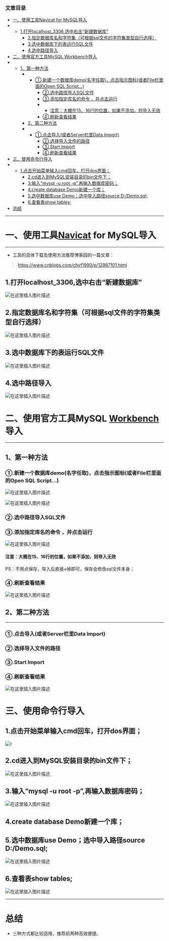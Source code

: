 ### 文章目录

- [一、使用工具Navicat for MySQL导入](https://blog.csdn.net/Elliseaon/article/details/118275142?ops_request_misc=%257B%2522request%255Fid%2522%253A%2522168553448816800192248335%2522%252C%2522scm%2522%253A%252220140713.130102334..%2522%257D&request_id=168553448816800192248335&biz_id=0&utm_medium=distribute.pc_search_result.none-task-blog-2~all~top_positive~default-2-118275142-null-null.142^v88^insert_down1,239^v2^insert_chatgpt&utm_term=mysql%E5%AF%BC%E5%85%A5sql%E6%96%87%E4%BB%B6&spm=1018.2226.3001.4187#Navicat_for_MySQL_5)
- - [1.打开localhost_3306,选中右击“新建数据库”](https://blog.csdn.net/Elliseaon/article/details/118275142?ops_request_misc=%257B%2522request%255Fid%2522%253A%2522168553448816800192248335%2522%252C%2522scm%2522%253A%252220140713.130102334..%2522%257D&request_id=168553448816800192248335&biz_id=0&utm_medium=distribute.pc_search_result.none-task-blog-2~all~top_positive~default-2-118275142-null-null.142^v88^insert_down1,239^v2^insert_chatgpt&utm_term=mysql%E5%AF%BC%E5%85%A5sql%E6%96%87%E4%BB%B6&spm=1018.2226.3001.4187#1localhost_3306_11)
    - [2.指定数据库名和字符集（可根据sql文件的字符集类型自行选择）](https://blog.csdn.net/Elliseaon/article/details/118275142?ops_request_misc=%257B%2522request%255Fid%2522%253A%2522168553448816800192248335%2522%252C%2522scm%2522%253A%252220140713.130102334..%2522%257D&request_id=168553448816800192248335&biz_id=0&utm_medium=distribute.pc_search_result.none-task-blog-2~all~top_positive~default-2-118275142-null-null.142^v88^insert_down1,239^v2^insert_chatgpt&utm_term=mysql%E5%AF%BC%E5%85%A5sql%E6%96%87%E4%BB%B6&spm=1018.2226.3001.4187#2sql_13)
    - [3.选中数据库下的表运行SQL文件](https://blog.csdn.net/Elliseaon/article/details/118275142?ops_request_misc=%257B%2522request%255Fid%2522%253A%2522168553448816800192248335%2522%252C%2522scm%2522%253A%252220140713.130102334..%2522%257D&request_id=168553448816800192248335&biz_id=0&utm_medium=distribute.pc_search_result.none-task-blog-2~all~top_positive~default-2-118275142-null-null.142^v88^insert_down1,239^v2^insert_chatgpt&utm_term=mysql%E5%AF%BC%E5%85%A5sql%E6%96%87%E4%BB%B6&spm=1018.2226.3001.4187#3SQL_17)
    - [4.选中路径导入](https://blog.csdn.net/Elliseaon/article/details/118275142?ops_request_misc=%257B%2522request%255Fid%2522%253A%2522168553448816800192248335%2522%252C%2522scm%2522%253A%252220140713.130102334..%2522%257D&request_id=168553448816800192248335&biz_id=0&utm_medium=distribute.pc_search_result.none-task-blog-2~all~top_positive~default-2-118275142-null-null.142^v88^insert_down1,239^v2^insert_chatgpt&utm_term=mysql%E5%AF%BC%E5%85%A5sql%E6%96%87%E4%BB%B6&spm=1018.2226.3001.4187#4_19)
- [二、使用官方工具MySQL Workbench导入](https://blog.csdn.net/Elliseaon/article/details/118275142?ops_request_misc=%257B%2522request%255Fid%2522%253A%2522168553448816800192248335%2522%252C%2522scm%2522%253A%252220140713.130102334..%2522%257D&request_id=168553448816800192248335&biz_id=0&utm_medium=distribute.pc_search_result.none-task-blog-2~all~top_positive~default-2-118275142-null-null.142^v88^insert_down1,239^v2^insert_chatgpt&utm_term=mysql%E5%AF%BC%E5%85%A5sql%E6%96%87%E4%BB%B6&spm=1018.2226.3001.4187#MySQL_Workbench_24)
- - [1、第一种方法](https://blog.csdn.net/Elliseaon/article/details/118275142?ops_request_misc=%257B%2522request%255Fid%2522%253A%2522168553448816800192248335%2522%252C%2522scm%2522%253A%252220140713.130102334..%2522%257D&request_id=168553448816800192248335&biz_id=0&utm_medium=distribute.pc_search_result.none-task-blog-2~all~top_positive~default-2-118275142-null-null.142^v88^insert_down1,239^v2^insert_chatgpt&utm_term=mysql%E5%AF%BC%E5%85%A5sql%E6%96%87%E4%BB%B6&spm=1018.2226.3001.4187#1_28)
    - - [①.新建一个数据库demo(名字任取)，点击指示图标(或者File栏里面的Open SQL Script...)](https://blog.csdn.net/Elliseaon/article/details/118275142?ops_request_misc=%257B%2522request%255Fid%2522%253A%2522168553448816800192248335%2522%252C%2522scm%2522%253A%252220140713.130102334..%2522%257D&request_id=168553448816800192248335&biz_id=0&utm_medium=distribute.pc_search_result.none-task-blog-2~all~top_positive~default-2-118275142-null-null.142^v88^insert_down1,239^v2^insert_chatgpt&utm_term=mysql%E5%AF%BC%E5%85%A5sql%E6%96%87%E4%BB%B6&spm=1018.2226.3001.4187#demoFileOpen_SQL_Script_29)
        - [②.选中路径导入SQL文件](https://blog.csdn.net/Elliseaon/article/details/118275142?ops_request_misc=%257B%2522request%255Fid%2522%253A%2522168553448816800192248335%2522%252C%2522scm%2522%253A%252220140713.130102334..%2522%257D&request_id=168553448816800192248335&biz_id=0&utm_medium=distribute.pc_search_result.none-task-blog-2~all~top_positive~default-2-118275142-null-null.142^v88^insert_down1,239^v2^insert_chatgpt&utm_term=mysql%E5%AF%BC%E5%85%A5sql%E6%96%87%E4%BB%B6&spm=1018.2226.3001.4187#SQL_33)
        - [③.添加指定库名的命令 ，并点击运行](https://blog.csdn.net/Elliseaon/article/details/118275142?ops_request_misc=%257B%2522request%255Fid%2522%253A%2522168553448816800192248335%2522%252C%2522scm%2522%253A%252220140713.130102334..%2522%257D&request_id=168553448816800192248335&biz_id=0&utm_medium=distribute.pc_search_result.none-task-blog-2~all~top_positive~default-2-118275142-null-null.142^v88^insert_down1,239^v2^insert_chatgpt&utm_term=mysql%E5%AF%BC%E5%85%A5sql%E6%96%87%E4%BB%B6&spm=1018.2226.3001.4187#___34)
        - - [注意：大概在15、16行的位置，如果不添加，则导入无效](https://blog.csdn.net/Elliseaon/article/details/118275142?ops_request_misc=%257B%2522request%255Fid%2522%253A%2522168553448816800192248335%2522%252C%2522scm%2522%253A%252220140713.130102334..%2522%257D&request_id=168553448816800192248335&biz_id=0&utm_medium=distribute.pc_search_result.none-task-blog-2~all~top_positive~default-2-118275142-null-null.142^v88^insert_down1,239^v2^insert_chatgpt&utm_term=mysql%E5%AF%BC%E5%85%A5sql%E6%96%87%E4%BB%B6&spm=1018.2226.3001.4187#1516_36)
        - [④.刷新查看结果](https://blog.csdn.net/Elliseaon/article/details/118275142?ops_request_misc=%257B%2522request%255Fid%2522%253A%2522168553448816800192248335%2522%252C%2522scm%2522%253A%252220140713.130102334..%2522%257D&request_id=168553448816800192248335&biz_id=0&utm_medium=distribute.pc_search_result.none-task-blog-2~all~top_positive~default-2-118275142-null-null.142^v88^insert_down1,239^v2^insert_chatgpt&utm_term=mysql%E5%AF%BC%E5%85%A5sql%E6%96%87%E4%BB%B6&spm=1018.2226.3001.4187#_40)
    - [2、第二种方法](https://blog.csdn.net/Elliseaon/article/details/118275142?ops_request_misc=%257B%2522request%255Fid%2522%253A%2522168553448816800192248335%2522%252C%2522scm%2522%253A%252220140713.130102334..%2522%257D&request_id=168553448816800192248335&biz_id=0&utm_medium=distribute.pc_search_result.none-task-blog-2~all~top_positive~default-2-118275142-null-null.142^v88^insert_down1,239^v2^insert_chatgpt&utm_term=mysql%E5%AF%BC%E5%85%A5sql%E6%96%87%E4%BB%B6&spm=1018.2226.3001.4187#2_43)
    - - [①.点击导入(或者Server栏里Data Import)](https://blog.csdn.net/Elliseaon/article/details/118275142?ops_request_misc=%257B%2522request%255Fid%2522%253A%2522168553448816800192248335%2522%252C%2522scm%2522%253A%252220140713.130102334..%2522%257D&request_id=168553448816800192248335&biz_id=0&utm_medium=distribute.pc_search_result.none-task-blog-2~all~top_positive~default-2-118275142-null-null.142^v88^insert_down1,239^v2^insert_chatgpt&utm_term=mysql%E5%AF%BC%E5%85%A5sql%E6%96%87%E4%BB%B6&spm=1018.2226.3001.4187#ServerData_Import_47)
        - [②.选择导入文件的路径](https://blog.csdn.net/Elliseaon/article/details/118275142?ops_request_misc=%257B%2522request%255Fid%2522%253A%2522168553448816800192248335%2522%252C%2522scm%2522%253A%252220140713.130102334..%2522%257D&request_id=168553448816800192248335&biz_id=0&utm_medium=distribute.pc_search_result.none-task-blog-2~all~top_positive~default-2-118275142-null-null.142^v88^insert_down1,239^v2^insert_chatgpt&utm_term=mysql%E5%AF%BC%E5%85%A5sql%E6%96%87%E4%BB%B6&spm=1018.2226.3001.4187#_48)
        - [③.Start Import](https://blog.csdn.net/Elliseaon/article/details/118275142?ops_request_misc=%257B%2522request%255Fid%2522%253A%2522168553448816800192248335%2522%252C%2522scm%2522%253A%252220140713.130102334..%2522%257D&request_id=168553448816800192248335&biz_id=0&utm_medium=distribute.pc_search_result.none-task-blog-2~all~top_positive~default-2-118275142-null-null.142^v88^insert_down1,239^v2^insert_chatgpt&utm_term=mysql%E5%AF%BC%E5%85%A5sql%E6%96%87%E4%BB%B6&spm=1018.2226.3001.4187#Start_Import_49)
        - [④.刷新查看结果](https://blog.csdn.net/Elliseaon/article/details/118275142?ops_request_misc=%257B%2522request%255Fid%2522%253A%2522168553448816800192248335%2522%252C%2522scm%2522%253A%252220140713.130102334..%2522%257D&request_id=168553448816800192248335&biz_id=0&utm_medium=distribute.pc_search_result.none-task-blog-2~all~top_positive~default-2-118275142-null-null.142^v88^insert_down1,239^v2^insert_chatgpt&utm_term=mysql%E5%AF%BC%E5%85%A5sql%E6%96%87%E4%BB%B6&spm=1018.2226.3001.4187#_50)
- [三、使用命令行导入](https://blog.csdn.net/Elliseaon/article/details/118275142?ops_request_misc=%257B%2522request%255Fid%2522%253A%2522168553448816800192248335%2522%252C%2522scm%2522%253A%252220140713.130102334..%2522%257D&request_id=168553448816800192248335&biz_id=0&utm_medium=distribute.pc_search_result.none-task-blog-2~all~top_positive~default-2-118275142-null-null.142^v88^insert_down1,239^v2^insert_chatgpt&utm_term=mysql%E5%AF%BC%E5%85%A5sql%E6%96%87%E4%BB%B6&spm=1018.2226.3001.4187#_56)
- - [1.点击开始菜单输入cmd回车，打开dos界面；](https://blog.csdn.net/Elliseaon/article/details/118275142?ops_request_misc=%257B%2522request%255Fid%2522%253A%2522168553448816800192248335%2522%252C%2522scm%2522%253A%252220140713.130102334..%2522%257D&request_id=168553448816800192248335&biz_id=0&utm_medium=distribute.pc_search_result.none-task-blog-2~all~top_positive~default-2-118275142-null-null.142^v88^insert_down1,239^v2^insert_chatgpt&utm_term=mysql%E5%AF%BC%E5%85%A5sql%E6%96%87%E4%BB%B6&spm=1018.2226.3001.4187#1cmddos_58)
    - [2.cd进入到MySQL安装目录的bin文件下；](https://blog.csdn.net/Elliseaon/article/details/118275142?ops_request_misc=%257B%2522request%255Fid%2522%253A%2522168553448816800192248335%2522%252C%2522scm%2522%253A%252220140713.130102334..%2522%257D&request_id=168553448816800192248335&biz_id=0&utm_medium=distribute.pc_search_result.none-task-blog-2~all~top_positive~default-2-118275142-null-null.142^v88^insert_down1,239^v2^insert_chatgpt&utm_term=mysql%E5%AF%BC%E5%85%A5sql%E6%96%87%E4%BB%B6&spm=1018.2226.3001.4187#2cdMySQLbin_61)
    - [3.输入“mysql -u root -p”,再输入数据库密码；](https://blog.csdn.net/Elliseaon/article/details/118275142?ops_request_misc=%257B%2522request%255Fid%2522%253A%2522168553448816800192248335%2522%252C%2522scm%2522%253A%252220140713.130102334..%2522%257D&request_id=168553448816800192248335&biz_id=0&utm_medium=distribute.pc_search_result.none-task-blog-2~all~top_positive~default-2-118275142-null-null.142^v88^insert_down1,239^v2^insert_chatgpt&utm_term=mysql%E5%AF%BC%E5%85%A5sql%E6%96%87%E4%BB%B6&spm=1018.2226.3001.4187#3mysql_u_root_p_64)
    - [4.create database Demo新建一个库；](https://blog.csdn.net/Elliseaon/article/details/118275142?ops_request_misc=%257B%2522request%255Fid%2522%253A%2522168553448816800192248335%2522%252C%2522scm%2522%253A%252220140713.130102334..%2522%257D&request_id=168553448816800192248335&biz_id=0&utm_medium=distribute.pc_search_result.none-task-blog-2~all~top_positive~default-2-118275142-null-null.142^v88^insert_down1,239^v2^insert_chatgpt&utm_term=mysql%E5%AF%BC%E5%85%A5sql%E6%96%87%E4%BB%B6&spm=1018.2226.3001.4187#4create_database_Demo_66)
    - [5.选中数据库use Demo；选中导入路径source D:/Demo.sql;](https://blog.csdn.net/Elliseaon/article/details/118275142?ops_request_misc=%257B%2522request%255Fid%2522%253A%2522168553448816800192248335%2522%252C%2522scm%2522%253A%252220140713.130102334..%2522%257D&request_id=168553448816800192248335&biz_id=0&utm_medium=distribute.pc_search_result.none-task-blog-2~all~top_positive~default-2-118275142-null-null.142^v88^insert_down1,239^v2^insert_chatgpt&utm_term=mysql%E5%AF%BC%E5%85%A5sql%E6%96%87%E4%BB%B6&spm=1018.2226.3001.4187#5use_Demosource_DDemosql_67)
    - [6.查看表show tables;](https://blog.csdn.net/Elliseaon/article/details/118275142?ops_request_misc=%257B%2522request%255Fid%2522%253A%2522168553448816800192248335%2522%252C%2522scm%2522%253A%252220140713.130102334..%2522%257D&request_id=168553448816800192248335&biz_id=0&utm_medium=distribute.pc_search_result.none-task-blog-2~all~top_positive~default-2-118275142-null-null.142^v88^insert_down1,239^v2^insert_chatgpt&utm_term=mysql%E5%AF%BC%E5%85%A5sql%E6%96%87%E4%BB%B6&spm=1018.2226.3001.4187#6show_tables_71)
- [总结](https://blog.csdn.net/Elliseaon/article/details/118275142?ops_request_misc=%257B%2522request%255Fid%2522%253A%2522168553448816800192248335%2522%252C%2522scm%2522%253A%252220140713.130102334..%2522%257D&request_id=168553448816800192248335&biz_id=0&utm_medium=distribute.pc_search_result.none-task-blog-2~all~top_positive~default-2-118275142-null-null.142^v88^insert_down1,239^v2^insert_chatgpt&utm_term=mysql%E5%AF%BC%E5%85%A5sql%E6%96%87%E4%BB%B6&spm=1018.2226.3001.4187#_80)

---

# 一、使用工具[Navicat](https://so.csdn.net/so/search?q=Navicat&spm=1001.2101.3001.7020) for MySQL导入

---

- 工具的具体下载及使用方法推荐博客园的一篇文章：

> https://www.cnblogs.com/chyf1990/p/12987101.html

## 1.打开localhost_3306,选中右击“新建数据库”

![在这里插入图片描述](https://img-blog.csdnimg.cn/20210627155134160.png?x-oss-process=image/watermark,type_ZmFuZ3poZW5naGVpdGk,shadow_10,text_aHR0cHM6Ly9ibG9nLmNzZG4ubmV0L0VsbGlzZWFvbg==,size_16,color_FFFFFF,t_70)

## 2.指定数据库名和字符集（可根据sql文件的字符集类型自行选择）

![在这里插入图片描述](https://img-blog.csdnimg.cn/20210627155440792.png?x-oss-process=image/watermark,type_ZmFuZ3poZW5naGVpdGk,shadow_10,text_aHR0cHM6Ly9ibG9nLmNzZG4ubmV0L0VsbGlzZWFvbg==,size_16,color_FFFFFF,t_70)

## 3.选中数据库下的表运行SQL文件

![在这里插入图片描述](https://img-blog.csdnimg.cn/20210627155650225.png)

## 4.选中路径导入

![在这里插入图片描述](https://img-blog.csdnimg.cn/20210627155718731.png?x-oss-process=image/watermark,type_ZmFuZ3poZW5naGVpdGk,shadow_10,text_aHR0cHM6Ly9ibG9nLmNzZG4ubmV0L0VsbGlzZWFvbg==,size_16,color_FFFFFF,t_70)

# 二、使用官方工具MySQL [Workbench](https://so.csdn.net/so/search?q=Workbench&spm=1001.2101.3001.7020)导入

---

## 1、第一种方法

### ①.新建一个数据库demo(名字任取)，点击指示图标(或者File栏里面的Open SQL Script…)

![在这里插入图片描述](https://img-blog.csdnimg.cn/20210627161042367.png?x-oss-process=image/watermark,type_ZmFuZ3poZW5naGVpdGk,shadow_10,text_aHR0cHM6Ly9ibG9nLmNzZG4ubmV0L0VsbGlzZWFvbg==,size_16,color_FFFFFF,t_70)

![在这里插入图片描述](https://img-blog.csdnimg.cn/20210627161156412.png?x-oss-process=image/watermark,type_ZmFuZ3poZW5naGVpdGk,shadow_10,text_aHR0cHM6Ly9ibG9nLmNzZG4ubmV0L0VsbGlzZWFvbg==,size_16,color_FFFFFF,t_70)

### ②.选中路径导入SQL文件

### ③.添加指定库名的命令 ，并点击运行

![在这里插入图片描述](https://img-blog.csdnimg.cn/2021062716135919.png?x-oss-process=image/watermark,type_ZmFuZ3poZW5naGVpdGk,shadow_10,text_aHR0cHM6Ly9ibG9nLmNzZG4ubmV0L0VsbGlzZWFvbg==,size_16,color_FFFFFF,t_70)

#### 注意：大概在15、16行的位置，如果不添加，则导入无效

PS：不用点保存，导入后直接×掉即可，保存会修改sql文件本身；

### ④.刷新查看结果

![在这里插入图片描述](https://img-blog.csdnimg.cn/20210627161443147.png)

## 2、第二种方法

---

### ①.点击导入(或者Server栏里Data Import)

### ②.选择导入文件的路径

### ③.Start Import

### ④.刷新查看结果

![在这里插入图片描述](https://img-blog.csdnimg.cn/20210627162123491.png?x-oss-process=image/watermark,type_ZmFuZ3poZW5naGVpdGk,shadow_10,text_aHR0cHM6Ly9ibG9nLmNzZG4ubmV0L0VsbGlzZWFvbg==,size_16,color_FFFFFF,t_70)

# 三、使用命令行导入

## 1.点击开始菜单输入cmd回车，打开dos界面；

![r](https://img-blog.csdnimg.cn/20210627162837530.png?x-oss-process=image/watermark,type_ZmFuZ3poZW5naGVpdGk,shadow_10,text_aHR0cHM6Ly9ibG9nLmNzZG4ubmV0L0VsbGlzZWFvbg==,size_16,color_FFFFFF,t_70)

## 2.cd进入到MySQL安装目录的bin文件下；

![在这里插入图片描述](https://img-blog.csdnimg.cn/20210627163117920.png?x-oss-process=image/watermark,type_ZmFuZ3poZW5naGVpdGk,shadow_10,text_aHR0cHM6Ly9ibG9nLmNzZG4ubmV0L0VsbGlzZWFvbg==,size_16,color_FFFFFF,t_70)

## 3.输入“mysql -u root -p”,再输入数据库密码；

![在这里插入图片描述](https://img-blog.csdnimg.cn/20210627163335649.png?x-oss-process=image/watermark,type_ZmFuZ3poZW5naGVpdGk,shadow_10,text_aHR0cHM6Ly9ibG9nLmNzZG4ubmV0L0VsbGlzZWFvbg==,size_16,color_FFFFFF,t_70)

## 4.create database Demo新建一个库；

## 5.选中数据库use Demo；选中导入路径source D:/Demo.sql;

![在这里插入图片描述](https://img-blog.csdnimg.cn/2021062716382191.png?x-oss-process=image/watermark,type_ZmFuZ3poZW5naGVpdGk,shadow_10,text_aHR0cHM6Ly9ibG9nLmNzZG4ubmV0L0VsbGlzZWFvbg==,size_16,color_FFFFFF,t_70)

## 6.查看表show tables;

![在这里插入图片描述](https://img-blog.csdnimg.cn/20210627164023482.png?x-oss-process=image/watermark,type_ZmFuZ3poZW5naGVpdGk,shadow_10,text_aHR0cHM6Ly9ibG9nLmNzZG4ubmV0L0VsbGlzZWFvbg==,size_16,color_FFFFFF,t_70)

---

# 总结

- 三种方式都比较适用，推荐前两种高效便捷。